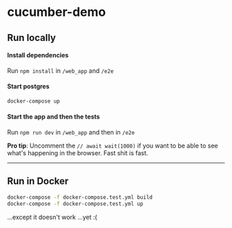 # cucumber-demo

## Run locally

#### Install dependencies

Run `npm install` in `/web_app` and `/e2e`

#### Start postgres

```bash
docker-compose up
```

#### Start the app and then the tests

Run `npm run dev` in `/web_app` and then in `/e2e`

**Pro tip**: Uncomment the `// await wait(1000)` if you want to be able to see what's happening
in the browser. Fast shit is fast.

-------

## Run in Docker

```bash
docker-compose -f docker-compose.test.yml build
docker-compose -f docker-compose.test.yml up
```

...except it doesn't work ...yet :(
